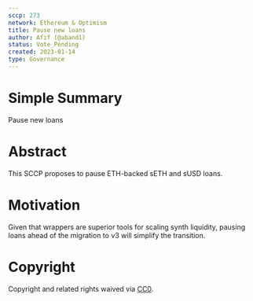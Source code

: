 ```yaml
---
sccp: 273
network: Ethereum & Optimism
title: Pause new loans 
author: Afif (@aband1)
status: Vote_Pending
created: 2023-01-14
type: Governance
---
```


# Simple Summary

Pause new loans

# Abstract

This SCCP proposes to pause ETH-backed sETH and sUSD loans. 

# Motivation

Given that wrappers are superior tools for scaling synth liquidity, pausing loans ahead of the migration to v3 will simplify the transition. 

# Copyright

Copyright and related rights waived via [CC0](https://creativecommons.org/publicdomain/zero/1.0/).
